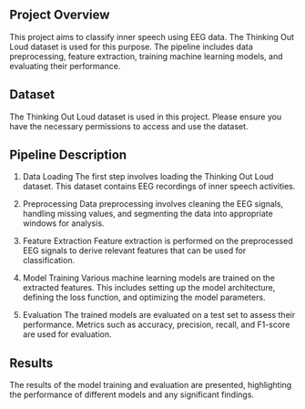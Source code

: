 ## Project Overview
This project aims to classify inner speech using EEG data. The Thinking Out Loud dataset is used for this purpose. The pipeline includes data preprocessing, feature extraction, training machine learning models, and evaluating their performance.

## Dataset
The Thinking Out Loud dataset is used in this project. Please ensure you have the necessary permissions to access and use the dataset.

## Pipeline Description
1. Data Loading
The first step involves loading the Thinking Out Loud dataset. This dataset contains EEG recordings of inner speech activities.

2. Preprocessing
Data preprocessing involves cleaning the EEG signals, handling missing values, and segmenting the data into appropriate windows for analysis.

3. Feature Extraction
Feature extraction is performed on the preprocessed EEG signals to derive relevant features that can be used for classification.

4. Model Training
Various machine learning models are trained on the extracted features. This includes setting up the model architecture, defining the loss function, and optimizing the model parameters.

5. Evaluation
The trained models are evaluated on a test set to assess their performance. Metrics such as accuracy, precision, recall, and F1-score are used for evaluation.

## Results
The results of the model training and evaluation are presented, highlighting the performance of different models and any significant findings.
